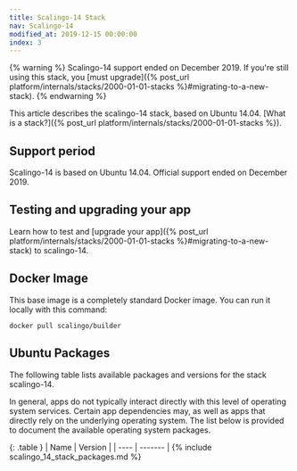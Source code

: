 ```yaml
---
title: Scalingo-14 Stack
nav: Scalingo-14
modified_at: 2019-12-15 00:00:00
index: 3
---
```


{% warning %}
  Scalingo-14 support ended on December 2019. If you're still using this stack, you [must upgrade]({% post_url platform/internals/stacks/2000-01-01-stacks %}#migrating-to-a-new-stack).
{% endwarning %}

This article describes the scalingo-14 stack, based on Ubuntu 14.04. [What is a stack?]({% post_url platform/internals/stacks/2000-01-01-stacks %}).

## Support period

Scalingo-14 is based on Ubuntu 14.04. Official support ended on December 2019.

## Testing and upgrading your app

Learn how to test and [upgrade your app]({% post_url platform/internals/stacks/2000-01-01-stacks %}#migrating-to-a-new-stack) to scalingo-14.

##  Docker Image

This base image is a completely standard Docker image. You can run it locally with this command:

```
docker pull scalingo/builder
```

## Ubuntu Packages

The following table lists available packages and versions for the stack scalingo-14.

In general, apps do not typically interact directly with this level of operating system services. Certain app dependencies may, as well as apps that directly rely on the underlying operating system. The list below is provided to document the available operating system packages.

{: .table }
| Name | Version |
| ---- | ------- |
{% include scalingo_14_stack_packages.md %}
